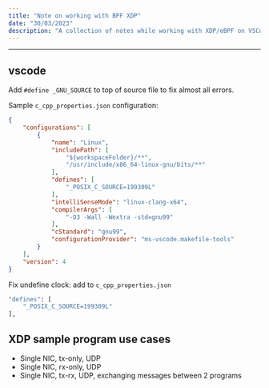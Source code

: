 ```yaml
---
title: "Note on working with BPF XDP"
date: "30/03/2023"
description: "A collection of notes while working with XDP/eBPF on VSCode, Ubuntu"
---
```


---
## vscode
Add `#define _GNU_SOURCE` to top of source file to fix almost all errors.

Sample `c_cpp_properties.json` configuration:
```json
{
    "configurations": [
        {
            "name": "Linux",
            "includePath": [
                "${workspaceFolder}/**",
                "/usr/include/x86_64-linux-gnu/bits/**"
            ],
            "defines": [
                "_POSIX_C_SOURCE=199309L"
            ],
            "intelliSenseMode": "linux-clang-x64",
            "compilerArgs": [
                "-O3 -Wall -Wextra -std=gnu99"
            ],
            "cStandard": "gnu99",
            "configurationProvider": "ms-vscode.makefile-tools"
        }
    ],
    "version": 4
}
```
Fix undefine clock: add to ``c_cpp_properties.json``
```bash
"defines": [
    "_POSIX_C_SOURCE=199309L"
],
```

## XDP sample program use cases

* Single NIC, tx-only, UDP
* Single NIC, rx-only, UDP
* Single NIC, tx-rx, UDP, exchanging messages between 2 programs
